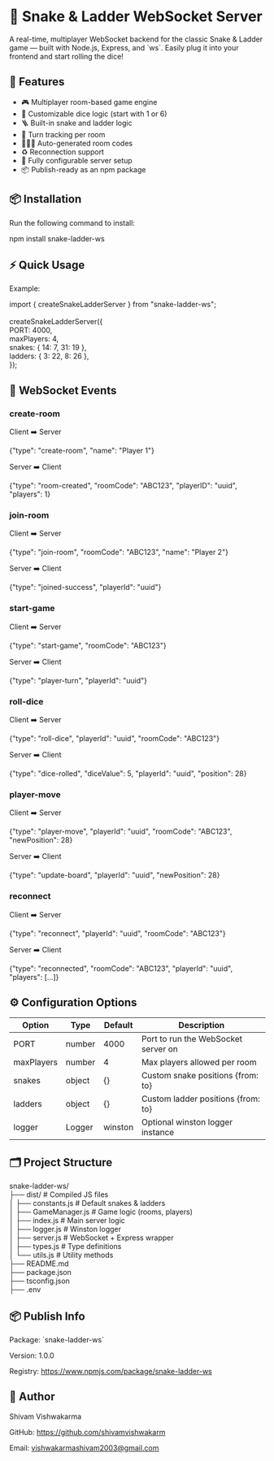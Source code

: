 # 🐍 Snake & Ladder WebSocket Server

A real-time, multiplayer WebSocket backend for the classic Snake & Ladder game — built with Node.js, Express, and \`ws\`. Easily plug it into your frontend and start rolling the dice!

## 🚀 Features

- 🎮 Multiplayer room-based game engine
- 🎲 Customizable dice logic (start with 1 or 6)
- 🪜 Built-in snake and ladder logic
- 🔁 Turn tracking per room
- 🧑‍🤝‍🧑 Auto-generated room codes
- ♻️ Reconnection support
- 🧰 Fully configurable server setup
- 📦 Publish-ready as an npm package

## 📦 Installation

Run the following command to install:

npm install snake-ladder-ws

## ⚡ Quick Usage

Example:

import { createSnakeLadderServer } from "snake-ladder-ws";  
<br/>createSnakeLadderServer({  
PORT: 4000,  
maxPlayers: 4,  
snakes: { 14: 7, 31: 19 },  
ladders: { 3: 22, 8: 26 },  
});  

## 🔁 WebSocket Events

### create-room

Client ➡️ Server

{"type": "create-room", "name": "Player 1"}

Server ➡️ Client

{"type": "room-created", "roomCode": "ABC123", "playerID": "uuid", "players": 1}

### join-room

Client ➡️ Server

{"type": "join-room", "roomCode": "ABC123", "name": "Player 2"}

Server ➡️ Client

{"type": "joined-success", "playerId": "uuid"}

### start-game

Client ➡️ Server

{"type": "start-game", "roomCode": "ABC123"}

Server ➡️ Client

{"type": "player-turn", "playerId": "uuid"}

### roll-dice

Client ➡️ Server

{"type": "roll-dice", "playerId": "uuid", "roomCode": "ABC123"}

Server ➡️ Client

{"type": "dice-rolled", "diceValue": 5, "playerId": "uuid", "position": 28}

### player-move

Client ➡️ Server

{"type": "player-move", "playerId": "uuid", "roomCode": "ABC123", "newPosition": 28}

Server ➡️ Client

{"type": "update-board", "playerId": "uuid", "newPosition": 28}

### reconnect

Client ➡️ Server

{"type": "reconnect", "playerId": "uuid", "roomCode": "ABC123"}

Server ➡️ Client

{"type": "reconnected", "roomCode": "ABC123", "playerId": "uuid", "players": \[...\]}

## ⚙️ Configuration Options

| Option | Type | Default | Description |
| --- | --- | --- | --- |
| PORT | number | 4000 | Port to run the WebSocket server on |
| maxPlayers | number | 4   | Max players allowed per room |
| snakes | object | {}  | Custom snake positions {from: to} |
| ladders | object | {}  | Custom ladder positions {from: to} |
| logger | Logger | winston | Optional winston logger instance |

## 🗂 Project Structure

snake-ladder-ws/  
├── dist/ # Compiled JS files  
│ ├── constants.js # Default snakes & ladders  
│ ├── GameManager.js # Game logic (rooms, players)  
│ ├── index.js # Main server logic  
│ ├── logger.js # Winston logger  
│ ├── server.js # WebSocket + Express wrapper  
│ ├── types.js # Type definitions  
│ └── utils.js # Utility methods  
├── README.md  
├── package.json  
├── tsconfig.json  
├── .env  

## 📦 Publish Info

Package: \`snake-ladder-ws\`

Version: 1.0.0

Registry: <https://www.npmjs.com/package/snake-ladder-ws>

## 👤 Author

Shivam Vishwakarma

GitHub: <https://github.com/shivamvishwakarm>

Email: <vishwakarmashivam2003@gmail.com>